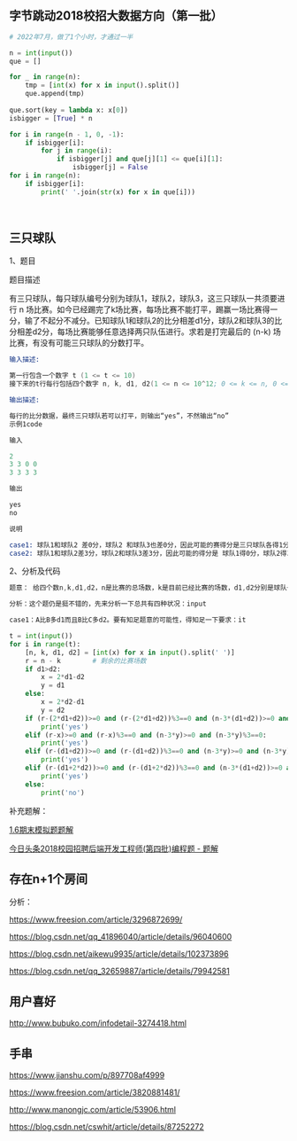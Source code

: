 ## 字节跳动2018校招大数据方向（第一批） 

```py
# 2022年7月，做了1个小时，才通过一半

n = int(input())
que = []

for _ in range(n):
    tmp = [int(x) for x in input().split()]
    que.append(tmp)
    
que.sort(key = lambda x: x[0])
isbigger = [True] * n

for i in range(n - 1, 0, -1):
    if isbigger[i]:
        for j in range(i):
            if isbigger[j] and que[j][1] <= que[i][1]:
                isbigger[j] = False
for i in range(n):
    if isbigger[i]:
        print(' '.join(str(x) for x in que[i]))

       
```

## 三只球队

1、题目

题目描述

有三只球队，每只球队编号分别为球队1，球队2，球队3，这三只球队一共须要进行 n 场比赛。如今已经踢完了k场比赛，每场比赛不能打平，踢赢一场比赛得一分，输了不起分不减分。已知球队1和球队2的比分相差d1分，球队2和球队3的比分相差d2分，每场比赛能够任意选择两只队伍进行。求若是打完最后的 (n-k) 场比赛，有没有可能三只球队的分数打平。 

```s
输入描述:

第一行包含一个数字 t (1 <= t <= 10)
接下来的t行每行包括四个数字 n, k, d1, d2(1 <= n <= 10^12; 0 <= k <= n, 0 <= d1, d2 <= k)

输出描述:

每行的比分数据，最终三只球队若可以打平，则输出“yes”，不然输出“no”
示例1code

输入

2
3 3 0 0
3 3 3 3

输出

yes
no

说明

case1: 球队1和球队2 差0分，球队2 和球队3也差0分，因此可能的赛得分是三只球队各得1分
case2: 球队1和球队2差3分，球队2和球队3差3分，因此可能的得分是 球队1得0分，球队2得3分, 球队3 得0分，比赛已经所有结束所以最终不能打平。
```

2、分析及代码

```s
题意： 给四个数n,k,d1,d2，n是比赛的总场数，k是目前已经比赛的场数，d1,d2分别是球队一（下面用A表示）球队二（下面用B表示）的比分差和球队二球队三（下面用C表示）的比分差，求通过n-k场比赛后是否有可能三个队打平。blog

分析：这个题仍是挺不错的，先来分析一下总共有四种状况：input

case1：A比B多d1而且B比C多d2。要有知足题意的可能性，得知足一下要求：it
```

```py
t = int(input())
for i in range(t):
    [n, k, d1, d2] = [int(x) for x in input().split(' ')]
    r = n - k        # 剩余的比赛场数
    if d1>d2:
        x = 2*d1-d2
        y = d1
    else:
        x = 2*d2-d1
        y = d2
    if (r-(2*d1+d2))>=0 and (r-(2*d1+d2))%3==0 and (n-3*(d1+d2))>=0 and (n-3*(d1+d2))%3==0:
        print('yes')
    elif (r-x)>=0 and (r-x)%3==0 and (n-3*y)>=0 and (n-3*y)%3==0:
        print('yes')
    elif (r-(d1+d2))>=0 and (r-(d1+d2))%3==0 and (n-3*y)>=0 and (n-3*y)%3==0:
        print('yes')
    elif (r-(d1+2*d2))>=0 and (r-(d1+2*d2))%3==0 and (n-3*(d1+d2))>=0 and (n-3*(d1+d2))%3==0:
        print('yes')
    else:
        print('no')
```

补充题解：

[1.6期末模拟题题解](http://www.manongjc.com/detail/21-yxwxwjojsfwrgwi.html)

[今日头条2018校园招聘后端开发工程师(第四批)编程题 - 题解](https://www.freesion.com/article/8562501094/)

## 存在n+1个房间

分析：

https://www.freesion.com/article/3296872699/

https://blog.csdn.net/qq_41896040/article/details/96040600

https://blog.csdn.net/aikewu9935/article/details/102373896

https://blog.csdn.net/qq_32659887/article/details/79942581

## 用户喜好

http://www.bubuko.com/infodetail-3274418.html

## 手串

https://www.jianshu.com/p/897708af4999

https://www.freesion.com/article/3820881481/

http://www.manongjc.com/article/53906.html

https://blog.csdn.net/cswhit/article/details/87252272